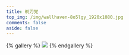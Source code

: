 ```yaml
---
title: 剃刀党
top_img: /img/wallhaven-8o5lgy_1920x1080.jpg
comments: false
aside: false
---
```


{% gallery %}
![](/img/wallhaven-8o5lgy_1920x1080.jpg)
{% endgallery %}
